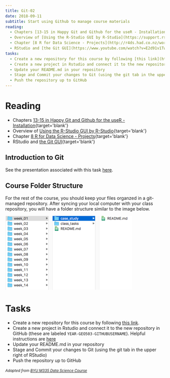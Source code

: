```yaml
---
title: Git-02
date: 2018-09-11 
subtitle: Start using Github to manage course materials
reading:
  - Chapters [13-15 in Happy Git and Github for the useR - Installation](http://happygitwithr.com){target='blank'}
  - Overview of [Using the R-Studio GUI by R-Studio](https://support.rstudio.com/hc/en-us/articles/200532077-Version-Control-with-Git-and-SVN){target='blank'}
  - Chapter [8 R for Data Science - Projects](http://r4ds.had.co.nz/workflow-projects.html){target='blank'}
  - RStudio and [the Git GUI](https://www.youtube.com/watch?v=E2d91v1Twcc){target='blank'}
tasks:
  - Create a new repository for this course by following [this link](https://classroom.github.com/a/etsQwbE7).  
  - Create a new project in Rstudio and connect it to the new repository in GitHub (these are labeled `YEAR-GEO503-GITHUBUSERNAME`). Helpful instructions are [here](http://happygitwithr.com/rstudio-git-github.html#clone-the-new-github-repository-to-your-computer-via-rstudio)
  - Update your README.md in your repository
  - Stage and Commit your changes to Git (using the git tab in the upper right of RStudio)
  - Push the repository up to GitHub
---
```




# Reading

- Chapters [13-15 in Happy Git and Github for the useR - Installation](http://happygitwithr.com){target='blank'}
- Overview of [Using the R-Studio GUI by R-Studio](https://support.rstudio.com/hc/en-us/articles/200532077-Version-Control-with-Git-and-SVN){target='blank'}
- Chapter [8 R for Data Science - Projects](http://r4ds.had.co.nz/workflow-projects.html){target='blank'}
- RStudio and [the Git GUI](https://www.youtube.com/watch?v=E2d91v1Twcc){target='blank'}

## Introduction to Git

See the presentation associated with this task [here](presentations/Week03_Git.html).

## Course Folder Structure

For the rest of the course, you should keep your files organzed in a git-managed repository.  After syncing your local computer with your class repository, you will have a folder structure similar to the image below.


<img src="img/folderstructure.png" width="400px" />

# Tasks

- Create a new repository for this course by following [this link](https://classroom.github.com/a/etsQwbE7).
- Create a new project in Rstudio and connect it to the new repository in GitHub (these are labeled `YEAR-GEO503-GITHUBUSERNAME`). Helpful instructions are [here](http://happygitwithr.com/rstudio-git-github.html#clone-the-new-github-repository-to-your-computer-via-rstudio)
- Update your README.md in your repository
- Stage and Commit your changes to Git (using the git tab in the upper right of RStudio)
- Push the repository up to GitHub

<i> <small> Adapted from [BYU M335 Data Science Course](https://byuistats.github.io/M335) </small> </i>

